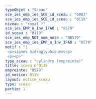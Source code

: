 ```yaml
---
typeObjet : "Sceau"
sce_ies_emp_ies_SCE_id_sceau : "0003"
sce_ies_emp_ies_SCE_id_sceau : "0119"
niveau : "royal ?"
sce_ies_EMP_n_Inv_IFAO : "8579"
id_sceau : "0119"
sce_ies_emp_NOT_nom_note : "N8579"
sce_ies_emp_ies_EMP_n_Inv_IFAO : "8579"
motif : "|
 <p>signes hiéroglyphiques</p>
 <p><p>"
type_sceau : "cylindre (empreinte)"
title: sceau n°0119
empreinte: "8579"
id_notice: 0119
layout: notice_sceau
type: sceau
partie: 1
---
```

